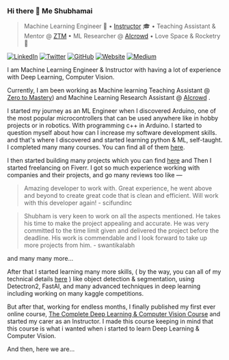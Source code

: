 ### Hi there 👋 Me Shubhamai
> Machine Learning Engineer 🧠 • [Instructor](https://www.udemy.com/user/shubham-gupta-403/) 🎓 • Teaching Assistant & Mentor @ [ZTM](https://zerotomastery.io/) • ML Researcher @ [AIcrowd](https://www.aicrowd.com/) • Love Space & Rocketry 🚀

[![LinkedIn](https://img.shields.io/badge/LinkedIn-Shubhamai-blue?style=flat-square&logo=linkedin)](https://www.linkedin.com/in/shubhamai/)
[![Twitter](https://img.shields.io/twitter/follow/Shubhamai?style=flat-square&logo=twitter)](https://twitter.com/Shubhamai)
[![GitHub](https://img.shields.io/badge/GitHub-Shubhamai-lightgrey?style=flat-square&logo=github)](https://github.com/Shubhamai)
[![Website](https://img.shields.io/badge/Website-Shubhamai.com-red?style=flat-square)](https://shubhamai.com)
[![Medium](https://img.shields.io/badge/Medium-Shubhamai-green?style=flat-square&logo=medium)](https://medium.com/@Shubhamai)


I am Machine Learning Engineer & Instructor with having a lot of experience with Deep Learning, Computer Vision. 

Currently, I am been working as Machine learning Teaching Assistant @ [Zero to Mastery](https://zerotomastery.io/)) and Machine Learning Research Assistant @ [AIcrowd]((https://www.aicrowd.com/)) . 

I started my journey as an ML Engineer when I discovered Arduino, one of the most popular microcontrollers that can be used anywhere like in hobby projects or in robotics. With programming c++ in Arduino. I started to question myself about how can I increase my software development skills. and that's where I discovered and started learning python & ML,  self-taught. I completed many many courses. You can find all of them [here](https://shubhamai.com/my-story-to-become-machine-learning-engineer-shubhamai/index.html). 

I then started building many projects which you can find [here](https://github.com/Shubhamai) and Then I started freelancing on Fiverr. I got so much experience working with companies and their projects, and go many reviews too like —

> Amazing developer to work with. Great experience, he went above and beyond to create great code that is clean and efficient. Will work with this developer again! - scifundinc

> Shubham is very keen to work on all the aspects mentioned. He takes his time to make the project appealing and accurate. He was very committed to the time limit given and delivered the project before the deadline. His work is commendable and I look forward to take up more projects from him. - swantikalabh


 

and many many more...

After that I started learning many more skills, ( by the way, you can all of my technical details [here](https://shubhamai.com/experience/) )  like object detection & segmentation, using Detectron2, FastAI, and many advanced techniques in deep learning including working on many kaggle competitions. 

But after that, working for endless months, I finally published my first ever online course, [The Complete Deep Learning & Computer Vision Course](https://www.udemy.com/course/dlcourse/?referralCode=1B0F4190621EDAD897D1) and started my carer as an Instructor.  I made this course keeping in mind that this course is what i wanted when i started to learn Deep Learning & Computer Vision. 

And then, here we are...
